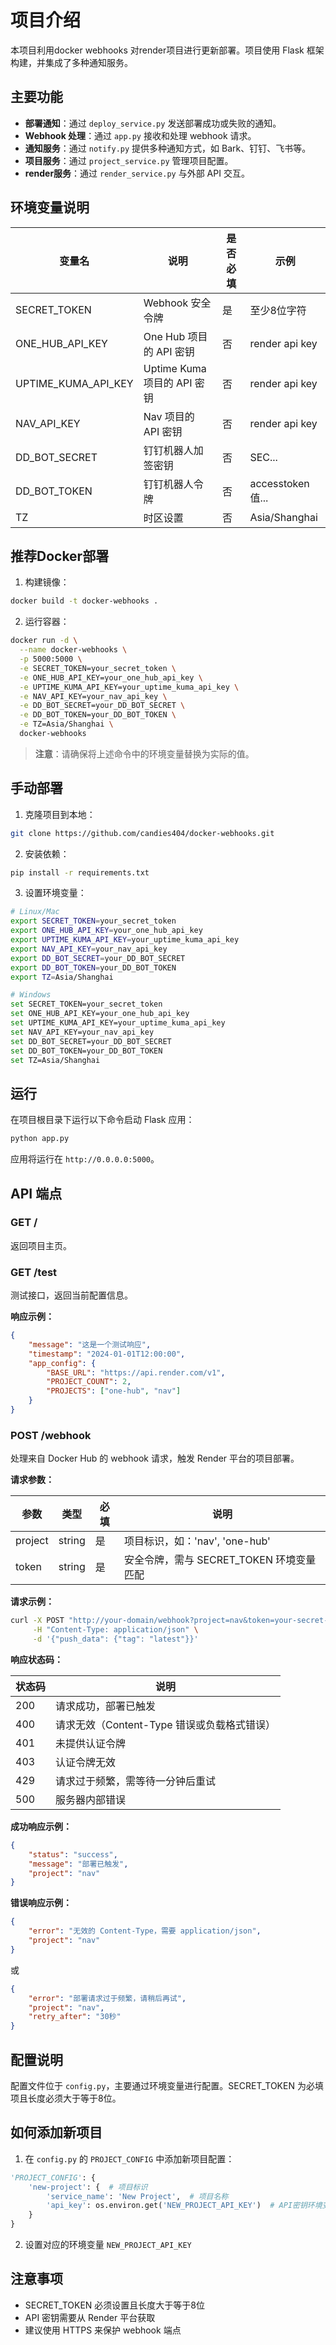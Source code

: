 # 项目介绍
本项目利用docker webhooks 对render项目进行更新部署。项目使用 Flask 框架构建，并集成了多种通知服务。

## 主要功能
- **部署通知**：通过 `deploy_service.py` 发送部署成功或失败的通知。
- **Webhook 处理**：通过 `app.py` 接收和处理 webhook 请求。
- **通知服务**：通过 `notify.py` 提供多种通知方式，如 Bark、钉钉、飞书等。
- **项目服务**：通过 `project_service.py` 管理项目配置。
- **render服务**：通过 `render_service.py` 与外部 API 交互。

## 环境变量说明
| 变量名 | 说明 | 是否必填 | 示例 |
|-------|------|---------|------|
| SECRET_TOKEN | Webhook 安全令牌 | 是 | 至少8位字符 |
| ONE_HUB_API_KEY | One Hub 项目的 API 密钥 | 否 | render api key |
| UPTIME_KUMA_API_KEY | Uptime Kuma 项目的 API 密钥 | 否 | render api key |
| NAV_API_KEY | Nav 项目的 API 密钥 | 否 | render api key |
| DD_BOT_SECRET | 钉钉机器人加签密钥 | 否 | SEC... |
| DD_BOT_TOKEN | 钉钉机器人令牌 | 否 | accesstoken值... |
| TZ | 时区设置 | 否 | Asia/Shanghai |

## 推荐Docker部署

1. 构建镜像：
```bash
docker build -t docker-webhooks .
```

2. 运行容器：
```bash
docker run -d \
  --name docker-webhooks \
  -p 5000:5000 \
  -e SECRET_TOKEN=your_secret_token \
  -e ONE_HUB_API_KEY=your_one_hub_api_key \
  -e UPTIME_KUMA_API_KEY=your_uptime_kuma_api_key \
  -e NAV_API_KEY=your_nav_api_key \
  -e DD_BOT_SECRET=your_DD_BOT_SECRET \
  -e DD_BOT_TOKEN=your_DD_BOT_TOKEN \
  -e TZ=Asia/Shanghai \
  docker-webhooks
```

> **注意**：请确保将上述命令中的环境变量替换为实际的值。

## 手动部署

1. 克隆项目到本地：
```bash
git clone https://github.com/candies404/docker-webhooks.git
```

2. 安装依赖：
```bash
pip install -r requirements.txt
```

3. 设置环境变量：
```bash
# Linux/Mac
export SECRET_TOKEN=your_secret_token
export ONE_HUB_API_KEY=your_one_hub_api_key
export UPTIME_KUMA_API_KEY=your_uptime_kuma_api_key
export NAV_API_KEY=your_nav_api_key
export DD_BOT_SECRET=your_DD_BOT_SECRET
export DD_BOT_TOKEN=your_DD_BOT_TOKEN
export TZ=Asia/Shanghai

# Windows
set SECRET_TOKEN=your_secret_token
set ONE_HUB_API_KEY=your_one_hub_api_key
set UPTIME_KUMA_API_KEY=your_uptime_kuma_api_key
set NAV_API_KEY=your_nav_api_key
set DD_BOT_SECRET=your_DD_BOT_SECRET
set DD_BOT_TOKEN=your_DD_BOT_TOKEN
set TZ=Asia/Shanghai
```

## 运行

在项目根目录下运行以下命令启动 Flask 应用：
```bash
python app.py
```
应用将运行在 `http://0.0.0.0:5000`。

## API 端点

### GET /
返回项目主页。

### GET /test
测试接口，返回当前配置信息。

**响应示例：**
```json
{
    "message": "这是一个测试响应",
    "timestamp": "2024-01-01T12:00:00",
    "app_config": {
        "BASE_URL": "https://api.render.com/v1",
        "PROJECT_COUNT": 2,
        "PROJECTS": ["one-hub", "nav"]
    }
}
```

### POST /webhook
处理来自 Docker Hub 的 webhook 请求，触发 Render 平台的项目部署。

**请求参数：**

| 参数 | 类型 | 必填 | 说明 |
|-----|------|-----|------|
| project | string | 是 | 项目标识，如：'nav', 'one-hub' |
| token | string | 是 | 安全令牌，需与 SECRET_TOKEN 环境变量匹配 |

**请求示例：**
```bash
curl -X POST "http://your-domain/webhook?project=nav&token=your-secret-token" \
     -H "Content-Type: application/json" \
     -d '{"push_data": {"tag": "latest"}}'
```

**响应状态码：**

| 状态码 | 说明 |
|-------|------|
| 200 | 请求成功，部署已触发 |
| 400 | 请求无效（Content-Type 错误或负载格式错误） |
| 401 | 未提供认证令牌 |
| 403 | 认证令牌无效 |
| 429 | 请求过于频繁，需等待一分钟后重试 |
| 500 | 服务器内部错误 |

**成功响应示例：**
```json
{
    "status": "success",
    "message": "部署已触发",
    "project": "nav"
}
```

**错误响应示例：**
```json
{
    "error": "无效的 Content-Type，需要 application/json",
    "project": "nav"
}
```
或
```json
{
    "error": "部署请求过于频繁，请稍后再试",
    "project": "nav",
    "retry_after": "30秒"
}
```

## 配置说明
配置文件位于 `config.py`，主要通过环境变量进行配置。SECRET_TOKEN 为必填项且长度必须大于等于8位。

## 如何添加新项目
1. 在 `config.py` 的 `PROJECT_CONFIG` 中添加新项目配置：
```python
'PROJECT_CONFIG': {
    'new-project': {  # 项目标识
        'service_name': 'New Project',  # 项目名称
        'api_key': os.environ.get('NEW_PROJECT_API_KEY')  # API密钥环境变量
    }
}
```

2. 设置对应的环境变量 `NEW_PROJECT_API_KEY`

## 注意事项
- SECRET_TOKEN 必须设置且长度大于等于8位
- API 密钥需要从 Render 平台获取
- 建议使用 HTTPS 来保护 webhook 端点
